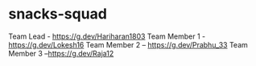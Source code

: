 # snacks-squad
Team Lead - https://g.dev/Hariharan1803
Team Member 1 - https://g.dev/Lokesh16
Team Member 2 –  https://g.dev/Prabhu_33
Team Member 3 –https://g.dev/Raja12
